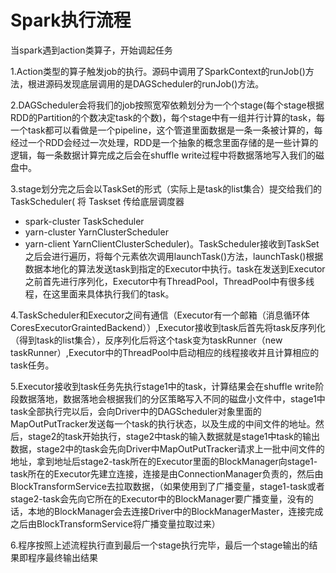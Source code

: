 Spark执行流程
=============
当spark遇到action类算子，开始调起任务

1.Action类型的算子触发job的执行。源码中调用了SparkContext的runJob()方法，根进源码发现底层调用的是DAGScheduler的runJob()方法。

2.DAGScheduler会将我们的job按照宽窄依赖划分为一个个stage(每个stage根据RDD的Partition的个数决定task的个数)，每个stage中有一组并行计算的task，每一个task都可以看做是一个pipeline，这个管道里面数据是一条一条被计算的，每经过一个RDD会经过一次处理，RDD是一个抽象的概念里面存储的是一些计算的逻辑，每一条数据计算完成之后会在shuffle write过程中将数据落地写入我们的磁盘中。

3.stage划分完之后会以TaskSet的形式（实际上是task的list集合）提交给我们的TaskScheduler(
将 Taskset 传给底层调度器
* spark-cluster TaskScheduler
* yarn-cluster YarnClusterScheduler
* yarn-client YarnClientClusterScheduler)。TaskScheduler接收到TaskSet之后会进行遍历，将每个元素依次调用launchTask()方法，launchTask()根据数据本地化的算法发送task到指定的Executor中执行。task在发送到Executor之前首先进行序列化，Executor中有ThreadPool，ThreadPool中有很多线程，在这里面来具体执行我们的task。

4.TaskScheduler和Executor之间有通信（Executor有一个邮箱（消息循环体CoresExecutorGraintedBackend））,Executor接收到task后首先将task反序列化（得到task的list集合），反序列化后将这个task变为taskRunner（new taskRunner）,Executor中的ThreadPool中启动相应的线程接收并且计算相应的task任务。

5.Executor接收到task任务先执行stage1中的task，计算结果会在shuffle write阶段数据落地，数据落地会根据我们的分区策略写入不同的磁盘小文件中，stage1中task全部执行完以后，会向Driver中的DAGScheduler对象里面的MapOutPutTracker发送每一个task的执行状态，以及生成的中间文件的地址。然后，stage2的task开始执行，stage2中task的输入数据就是stage1中task的输出数据，stage2中的task会先向Driver中MapOutPutTracker请求上一批中间文件的地址，拿到地址后stage2-task所在的Executor里面的BlockManager向stage1- task所在的Executor先建立连接，连接是由ConnectionManager负责的，然后由BlockTransformService去拉取数据，（如果使用到了广播变量，stage1-task或者stage2-task会先向它所在的Executor中的BlockManager要广播变量，没有的话，本地的BlockManager会去连接Driver中的BlockManagerMaster，连接完成之后由BlockTransformService将广播变量拉取过来）

6.程序按照上述流程执行直到最后一个stage执行完毕，最后一个stage输出的结果即程序最终输出结果